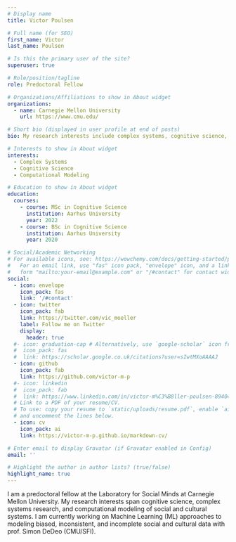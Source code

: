 ```yaml
---
# Display name
title: Victor Poulsen

# Full name (for SEO)
first_name: Victor
last_name: Poulsen

# Is this the primary user of the site?
superuser: true

# Role/position/tagline
role: Predoctoral Fellow 

# Organizations/Affiliations to show in About widget
organizations:
  - name: Carnegie Mellon University
    url: https://www.cmu.edu/

# Short bio (displayed in user profile at end of posts)
bio: My research interests include complex systems, cognitive science, and computational modeling. 

# Interests to show in About widget
interests:
  - Complex Systems
  - Cognitive Science
  - Computational Modeling

# Education to show in About widget
education:
  courses:
    - course: MSc in Cognitive Science
      institution: Aarhus University
      year: 2022
    - course: BSc in Cognitive Science
      institution: Aarhus University
      year: 2020

# Social/Academic Networking
# For available icons, see: https://wowchemy.com/docs/getting-started/page-builder/#icons
#   For an email link, use "fas" icon pack, "envelope" icon, and a link in the
#   form "mailto:your-email@example.com" or "/#contact" for contact widget.
social:
  - icon: envelope
    icon_pack: fas
    link: '/#contact'
  - icon: twitter
    icon_pack: fab
    link: https://twitter.com/vic_moeller
    label: Follow me on Twitter
    display:
      header: true
  #- icon: graduation-cap # Alternatively, use `google-scholar` icon from `ai` icon pack
  #  icon_pack: fas
  #  link: https://scholar.google.co.uk/citations?user=sIwtMXoAAAAJ
  - icon: github
    icon_pack: fab
    link: https://github.com/victor-m-p
  #- icon: linkedin
  #  icon_pack: fab
  #  link: https://www.linkedin.com/in/victor-m%C3%B8ller-poulsen-89404810b/ # update this link
  # Link to a PDF of your resume/CV.
  # To use: copy your resume to `static/uploads/resume.pdf`, enable `ai` icons in `params.yaml`,
  # and uncomment the lines below.
  - icon: cv
    icon_pack: ai
    link: https://victor-m-p.github.io/markdown-cv/

# Enter email to display Gravatar (if Gravatar enabled in Config)
email: ''

# Highlight the author in author lists? (true/false)
highlight_name: true
---
```


I am a predoctoral fellow at the Laboratory for Social Minds at Carnegie Mellon University. My research interests span cognitive science, complex systems research, and computational modeling of social and cultural systems. I am currently working on Machine Learning (ML) approaches to modeling biased, inconsistent, and incomplete social and cultural data with prof. Simon DeDeo (CMU/SFI). 